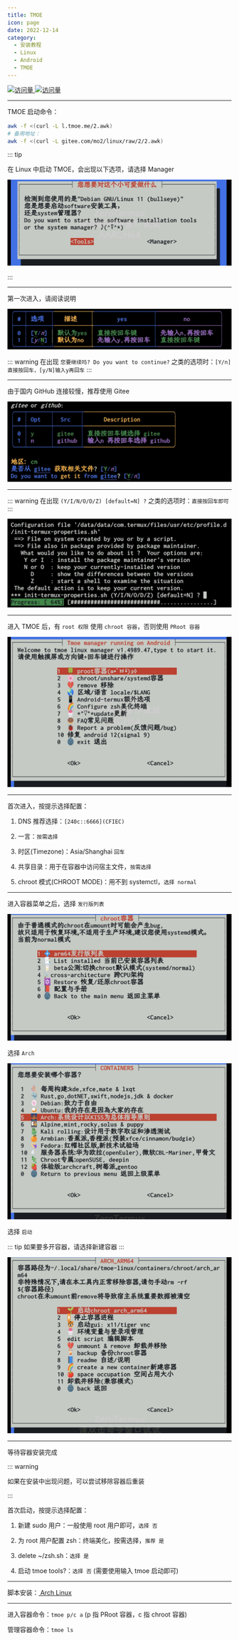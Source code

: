 ```yaml
---
title: TMOE
icon: page
date: 2022-12-14
category:
  - 安装教程
  - Linux
  - Android
  - TMOE
---
```


[![访问量](https://visitor-badge.glitch.me/badge?page_id=TimeRainStarSky-TRSS_Script-TMOE&right_color=red&left_text=访%20问%20量) ![访问量](https://profile-counter.glitch.me/TimeRainStarSky-TRSS_Script-TRSS_Script-TMOE/count.svg)](https://gitee.com/mo2/linux)

---

TMOE 启动命令：

```sh
awk -f <(curl -L l.tmoe.me/2.awk)
# 备用地址：
awk -f <(curl -L gitee.com/mo2/linux/raw/2/2.awk)
```

::: tip

在 Linux 中启动 TMOE，会出现以下选项，请选择 Manager

![1](/Install/TMOE/1.jpg)

:::

---

第一次进入，请阅读说明

![2](/Install/TMOE/2.jpg)

::: warning
在出现 `您要继续吗? Do you want to continue?` 之类的选项时：`[Y/n]直接按回车，[y/N]输入y再回车`
:::

---

由于国内 GitHub 连接较慢，推荐使用 Gitee

![3](/Install/TMOE/3.jpg)

---

::: warning
在出现 `(Y/I/N/O/D/Z) [default=N] ?` 之类的选项时：`直接按回车即可`
:::

![4](/Install/TMOE/4.jpg)

---

进入 TMOE 后，有 `root 权限` 使用 `chroot 容器`，否则使用 `PRoot 容器`

![5](/Install/TMOE/5.jpg)

---

首次进入，按提示选择配置：

1. DNS 推荐选择：`[240c::6666](CFIEC)`

2. 一言：`按需选择`

3. 时区(Timezone)：Asia/Shanghai `回车`

4. 共享目录：用于在容器中访问宿主文件，`按需选择`

5. chroot 模式(CHROOT MODE)：用不到 systemctl，`选择 normal`

---

进入容器菜单之后，选择 `发行版列表`

![6](/Install/TMOE/6.jpg)

选择 `Arch`

![7](/Install/TMOE/7.jpg)

选择 `启动`

::: tip
如果要多开容器，请选择新建容器
:::

![8](/Install/TMOE/8.jpg)

---

等待容器安装完成

::: warning

如果在安装中出现问题，可以尝试移除容器后重装

:::

首次启动，按提示选择配置：

1. 新建 sudo 用户：一般使用 root 用户即可，`选择 否`

2. 为 root 用户配置 zsh：终端美化，按需选择，`推荐 是`

3. delete ~/zsh.sh：`选择 是`

4. 启动 tmoe tools?：`选择 否` (需要使用输入 tmoe 启动即可)

---

脚本安装：[<FontIcon icon="page"/> Arch Linux](Arch_Linux.md)

---

进入容器命令：`tmoe p/c a` (p 指 PRoot 容器，c 指 chroot 容器)

管理容器命令：`tmoe ls`
